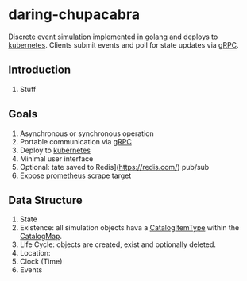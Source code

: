 # daring-chupacabra
[Discrete event simulation](https://en.wikipedia.org/wiki/Discrete-event_simulation) implemented in [golang](https://go.dev/) and deploys to [kubernetes](https://kubernetes.io/).  Clients submit events and poll for state updates via [gRPC](https://en.wikipedia.org/wiki/GRPC).

## Introduction
1.  Stuff

## Goals
1. Asynchronous or synchronous operation
1. Portable communication via [gRPC](https://en.wikipedia.org/wiki/GRPC)
1. Deploy to [kubernetes](https://kubernetes.io/)
1. Minimal user interface
1. Optional: tate saved to Redis](https://redis.com/) pub/sub
1. Expose [prometheus](https://prometheus.io) scrape target

## Data Structure
1. State
  1. Existence: all simulation objects hava a [CatalogItemType](https://github.com/guycole/daring-chupacabra/blob/main/server/catalog.go) within the [CatalogMap](https://github.com/guycole/daring-chupacabra/blob/main/server/catalog.go).  
  1. Life Cycle: objects are created, exist and optionally deleted.  
  1. Location: 
1. Clock (Time)
1. Events
